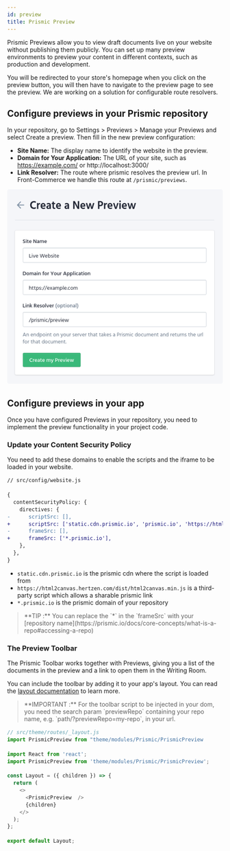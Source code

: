 ```yaml
---
id: preview
title: Prismic Preview
---
```


Prismic Previews allow you to view draft documents live on your website without publishing them publicly. You can set up many preview environments to preview your content in different contexts, such as production and development.

You will be redirected to your store's homepage when you click on the preview button, you will then have to navigate to the preview page to see the preview. We are working on a solution for configurable route resolvers.

## Configure previews in your Prismic repository

In your repository, go to Settings > Previews > Manage your Previews and select Create a preview. Then fill in the new preview configuration:

- **Site Name:** The display name to identify the website in the preview.
- **Domain for Your Application:** The URL of your site, such as https://example.com/ or http://localhost:3000/
- **Link Resolver:** The route where prismic resolves the preview url. In Front-Commerce we handle this route at `/prismic/previews`.

<div style="text-align:center;">
  <img src="./assets/previews/create-new-preview.jpg" alt="Screenshot of a repository's preview configuration" style="border-radius:5px;">
</div>

## Configure previews in your app

Once you have configured Previews in your repository, you need to implement the preview functionality in your project code.

### Update your Content Security Policy

You need to add these domains to enable the scripts and the iframe to be loaded in your website.

```diff
// src/config/website.js

{
  contentSecurityPolicy: {
    directives: {
-      scriptSrc: [],
+      scriptSrc: ['static.cdn.prismic.io', 'prismic.io', 'https://html2canvas.hertzen.com/dist/html2canvas.min.js'],
-      frameSrc: [],
+      frameSrc: ['*.prismic.io'],
    },
  },
}
```

- `static.cdn.prismic.io` is the prismic cdn where the script is loaded from
- `https://html2canvas.hertzen.com/dist/html2canvas.min.js` is a third-party script which allows a sharable prismic link
- `*.prismic.io` is the prismic domain of your repository

<blockquote class="tip">
**TIP :** You can replace the `*` in the `frameSrc` with your [repository name](https://prismic.io/docs/core-concepts/what-is-a-repo#accessing-a-repo)
</blockquote>

### The Preview Toolbar

The Prismic Toolbar works together with Previews, giving you a list of the documents in the preview and a link to open them in the Writing Room.

You can include the toolbar by adding it to your app's layout. You can read the [layout documentation](/docs/advanced/theme/layouts.html) to learn more.

<blockquote class="important">
**IMPORTANT :** For the toolbar script to be injected in your dom, you need the search param  `previewRepo` containing your repo name, e.g.  `path/?previewRepo=my-repo`, in your url.
</blockquote>

```js
// src/theme/routes/_layout.js
import PrismicPreview from "theme/modules/Prismic/PrismicPreview

import React from 'react';
import PrismicPreview from 'theme/modules/Prismic/PrismicPreview';

const Layout = ({ children }) => {
  return (
    <>
      <PrismicPreview  />
      {children}
    </>
  );
};

export default Layout;
```
